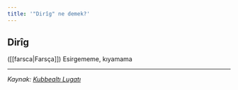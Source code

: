 ```yaml
---
title: '"Dirîg" ne demek?'
---
```


## Dirîg
([[farsca|Farsça]]) Esirgememe, kıyamama

---
*Kaynak: [Kubbealtı Lugatı](https://lugatim.com/s/diriğ)*